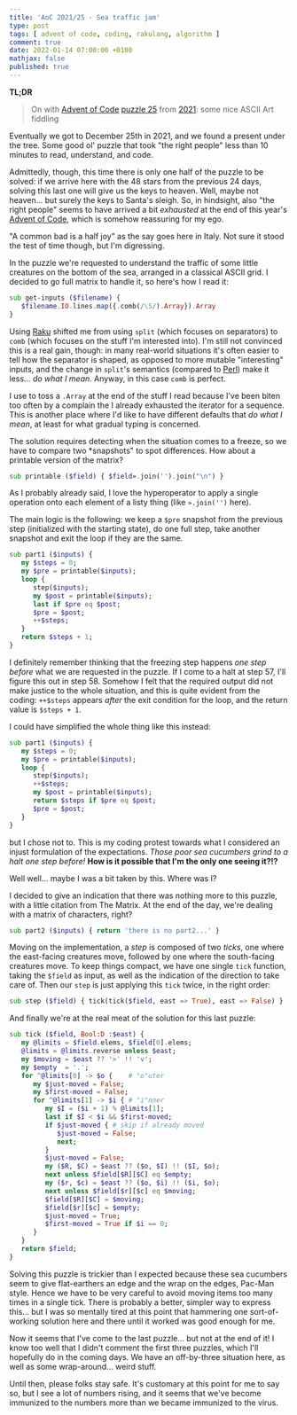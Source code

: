 ```yaml
---
title: 'AoC 2021/25 - Sea traffic jam'
type: post
tags: [ advent of code, coding, rakulang, algorithm ]
comment: true
date: 2022-01-14 07:00:00 +0100
mathjax: false
published: true
---
```


**TL;DR**

> On with [Advent of Code][] [puzzle 25][puzzle] from [2021][aoc2021]:
> some nice ASCII Art fiddling

Eventually we got to December 25th in 2021, and we found a present under
the tree. Some good ol' puzzle that took "the right people" less than 10
minutes to read, understand, and code.

Admittedly, though, this time there is only one half of the puzzle to be
solved: if we arrive here with the 48 stars from the previous 24 days,
solving this last one will give us the keys to heaven. Well, maybe not
heaven... but surely the keys to Santa's sleigh. So, in hindsight, also
"the right people" seems to have arrived a bit *exhausted* at the end of
this year's [Advent of Code][], which is somehow reassuring for my ego.

"A common bad is a half joy" as the say goes here in Italy. Not sure it
stood the test of time though, but I'm digressing.

In the puzzle we're requested to understand the traffic of some little
creatures on the bottom of the sea, arranged in a classical ASCII grid.
I decided to go full matrix to handle it, so here's how I read it:

```raku
sub get-inputs ($filename) {
   $filename.IO.lines.map({.comb(/\S/).Array}).Array
}
```

Using [Raku][] shifted me from using `split` (which focuses on
separators) to `comb` (which focuses on the stuff I'm interested into).
I'm still not convinced this is a real gain, though: in many real-world
situations it's often easier to tell how the separator is shaped, as
opposed to more mutable "interesting" inputs, and the change in
`split`'s semantics (compared to [Perl][]) make it less... *do what I
mean*. Anyway, in this case `comb` is perfect.

I use to toss a `.Array` at the end of the stuff I read because I've
been biten too often by a complain the I already exhausted the iterator
for a sequence. This is another place where I'd like to have different
defaults that *do what I mean*, at least for what gradual typing is
concerned.

The solution requires detecting when the situation comes to a freeze, so
we have to compare two *snapshots" to spot differences. How about a
printable version of the matrix?


```raku
sub printable ($field) { $field».join('').join("\n") }
```

As I probably already said, I love the hyperoperator to apply a single
operation onto each element of a listy thing (like `».join('')` here).

The main logic is the following: we keep a `$pre` snapshot from the
previous step (initialized with the starting state), do one full step,
take another snapshot and exit the loop if they are the same.

```raku
sub part1 ($inputs) {
   my $steps = 0;
   my $pre = printable($inputs);
   loop {
      step($inputs);
      my $post = printable($inputs);
      last if $pre eq $post;
      $pre = $post;
      ++$steps;
   }
   return $steps + 1;
}
```

I definitely remember thinking that the freezing step happens *one step
before* what we are requested in the puzzle. If I come to a halt at step
57, I'll figure this out in step 58. Somehow I felt that the required
output did not make justice to the whole situation, and this is quite
evident from the coding: `++$steps` appears *after* the exit condition
for the loop, and the return value is `$steps + 1`.

I could have simplified the whole thing like this instead:

```raku
sub part1 ($inputs) {
   my $steps = 0;
   my $pre = printable($inputs);
   loop {
      step($inputs);
      ++$steps;
      my $post = printable($inputs);
      return $steps if $pre eq $post;
      $pre = $post;
   }
}
```

but I chose not to. This is my coding protest towards what I considered
an injust formulation of the expectations. *Those poor sea cucumbers
grind to a halt one step before!* **How is it possible that I'm the only
one seeing it?!?**

Well well... maybe I was a bit taken by this. Where was I?

I decided to give an indication that there was nothing more to this
puzzle, with a little citation from The Matrix. At the end of the day,
we're dealing with a matrix of characters, right?

```raku
sub part2 ($inputs) { return 'there is no part2...' }
```

Moving on the implementation, a *step* is composed of two *ticks*, one
where the east-facing creatures move, followed by one where the
south-facing creatures move. To keep things compact, we have one single
`tick` function, taking the `$field` as input, as well as the indication
of the direction to take care of. Then our `step` is just applying this
`tick` twice, in the right order:

```raku
sub step ($field) { tick(tick($field, east => True), east => False) }
```

And finally we're at the real meat of the solution for this last puzzle:

```raku
sub tick ($field, Bool:D :$east) {
   my @limits = $field.elems, $field[0].elems;
   @limits = @limits.reverse unless $east;
   my $moving = $east ?? '>' !! 'v';
   my $empty  = '.';
   for ^@limits[0] -> $o {    # "o"uter
      my $just-moved = False;
      my $first-moved = False;
      for ^@limits[1] -> $i { # "i"nner
         my $I = ($i + 1) % @limits[1];
         last if $I < $i && $first-moved;
         if $just-moved { # skip if already moved
            $just-moved = False;
            next;
         }
         $just-moved = False;
         my ($R, $C) = $east ?? ($o, $I) !! ($I, $o);
         next unless $field[$R][$C] eq $empty;
         my ($r, $c) = $east ?? ($o, $i) !! ($i, $o);
         next unless $field[$r][$c] eq $moving;
         $field[$R][$C] = $moving;
         $field[$r][$c] = $empty;
         $just-moved = True;
         $first-moved = True if $i == 0;
      }
   }
   return $field;
}
```

Solving this puzzle is trickier than I expected because these sea
cucumbers seem to give flat-earthers an edge and the wrap on the edges,
Pac-Man style. Hence we have to be very careful to avoid moving items
too many times in a single tick. There is probably a better, simpler way
to express this... but I was so mentally tired at this point that
hammering one sort-of-working solution here and there until it worked
was good enough for me.

Now it seems that I've come to the last puzzle... but not at the end of
it! I know too well that I didn't comment the first three puzzles, which
I'll hopefully do in the coming days. We have an off-by-three situation
here, as well as some wrap-around... weird stuff.

Until then, please folks stay safe. It's customary at this point for me
to say so, but I see a lot of numbers rising, and it seems that we've
become immunized to the numbers more than we became immunized to the
virus.

[puzzle]: https://adventofcode.com/2021/day/25
[aoc2021]: https://adventofcode.com/2021/
[Advent of Code]: https://adventofcode.com/
[Raku]: https://www.raku.org/
[Perl]: https://www.perl.org/
